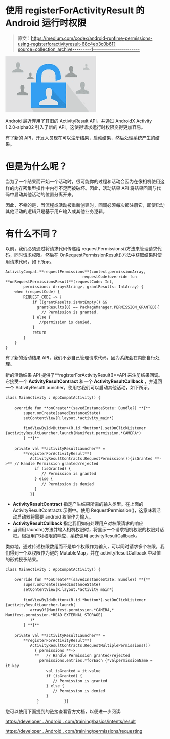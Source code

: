 # 使用 registerForActivityResult 的 Android 运行时权限

> 原文：<https://medium.com/codex/android-runtime-permissions-using-registerforactivityresult-68c4eb3c0b61?source=collection_archive---------1----------------------->

![](img/7b12b96778246077a73ee2903ea5326e.png)

Android 最近弃用了其旧的 ActivityResult API，并通过 AndroidX Activity 1.2.0-alpha02 引入了新的 API。这使得请求运行时权限变得更加容易。

有了新的 API，开发人员现在可以注册结果，启动结果，然后处理系统产生的结果。

# 但是为什么呢？

当为了一个结果而开始一个活动时，很可能你的过程和活动会因为在像相机使用这样的内存密集型操作中内存不足而被破坏。因此，活动结果 API 将结果回调与代码中启动其他活动的位置分离开来。

因此，不幸的是，当流程或活动被重新创建时，回调必须每次都注册它，即使启动其他活动的逻辑只是基于用户输入或其他业务逻辑。

# **有什么不同？**

以前，我们必须通过将请求代码传递给 requestPermissions()方法来管理请求代码，同时请求权限。然后在 OnRequestPermissionResult()方法中获取结果时使用请求代码，如下所示。

```
ActivityCompat.**requestPermissions**(context,permissionArray,
                                  requestCode)override fun **onRequestPermissionsResult**(requestCode: Int,
        permissions: Array<String>, grantResults: IntArray) {
    when (requestCode) {
        REQUEST_CODE -> {
            if ((grantResults.isNotEmpty() &&
              grantResults[0] == PackageManager.PERMISSION_GRANTED){
                // Permission is granted.
            } else {
               //permission is denied.
            }
            return
        }
    }
}
```

有了新的活动结果 API，我们不必自己管理请求代码，因为系统会在内部自行处理。

新的活动结果 API 提供了**registerForActivityResult()**API 来注册结果回调。它接受一个 **ActivityResultContract** 和一个 **ActivityResultCallback** ，并返回一个 ActivityResultLauncher，使用它我们可以启动其他活动，如下所示。

```
class MainActivity : AppCompatActivity() {

    override fun **onCreate**(savedInstanceState: Bundle?) **{**
        super.onCreate(savedInstanceState)
        setContentView(R.layout.*activity_main*)

        findViewById<Button>(R.id.*button*).setOnClickListener {activityResultLauncher.launch(Manifest.permission.*CAMERA*)
        } **}**

    private val **activityResultLauncher** =
        **registerForActivityResult**(
           ActivityResultContracts.RequestPermission()){isGranted **->** // Handle Permission granted/rejected
             if (isGranted) {
                // Permission is granted
             } else {
                // Permission is denied
             }
           }}
```

*   **ActivityResultContract** 指定产生结果所需的输入类型。在上面的 ActivityResultContracts 示例中。使用 RequestPermission()，这意味着活动启动器将需要 android 权限作为输入。
*   **ActivityResultCallback** 指定我们如何处理用户对权限请求的响应
*   当调用 launch()方法并输入相机权限时，将显示一个请求相机权限的权限对话框。根据用户对权限的响应，系统调用 activityResultCallback。

类似地，通过传递权限数组而不是单个权限作为输入，可以同时请求多个权限，我们得到一个以权限作为键的 MutableMap，并在 activityResultCallback 中以值的形式授予结果。

```
class MainActivity : AppCompatActivity() {

    override fun **onCreate**(savedInstanceState: Bundle?) **{**
        super.onCreate(savedInstanceState)
        setContentView(R.layout.*activity_main*)

        findViewById<Button>(R.id.*button*).setOnClickListener {activityResultLauncher.launch(
           arrayOf(Manifest.permission.*CAMERA,* Manifest.permission.*READ_EXTERNAL_STORAGE)             
           )* 
        } **}**

    private val **activityResultLauncher** =
        **registerForActivityResult**(
           ActivityResultContracts.RequestMultiplePermissions())   
             { permissions **->
             **   // Handle Permission granted/rejected
               permissions.entries.*forEach {*valpermissionName = it.key
                  val isGranted = it.value
                  if (isGranted) {
                     // Permission is granted
                  } else {
                     // Permission is denied
                  }
              }           }}
```

您可以使用下面提到的链接查看官方文档，以便进一步阅读:

[https://developer . Android . com/training/basics/intents/result](https://developer.android.com/training/basics/intents/result)

[https://developer . Android . com/training/permissions/requesting](https://developer.android.com/training/permissions/requesting)